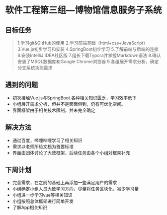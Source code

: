 # 软件工程第三组—博物馆信息服务子系统
## 目标任务

>1.学习git&GitHub的使用
>2.学习前端基础（html+css+JavaScript）
3.Vue.js初步学习和安装
4.SpringBoot初步学习
5.了解前端与后端的连接
6.安装IntelliJ IDEA社区版
7.组长下载Typora并掌握Markdown语法
8.确认安装了MSQL数据库和Google Chrome浏览器
9.各组展开需求分析，确定分支系统功能需求
## 遇到的问题
- 初次接触Vue.js与SpringBoot.各种相关知识匮乏，学习效率低下
- 小组展开需求分析，但并不是面面俱到，仍有可优化空间。
- 界面框架由于相关技术限制，并未完全确定
## 解决方法
- 通过百度，哔哩哔哩学习了相关知识
- 需求以老师所给文档为首要标准
- 界面由团体讨论了大致框架，后续任务由各个小组对框架补充
## 下周计划
- 完善需求，在之前的基础上再添加一些满足用户的需求
- 小组确定小组人员大致学习方向，尽量将任务区块化，减少学习量
- 小组进一步学习vue等相关知识
- 小组按照总体框架进行简单开发
- 了解App相关知识